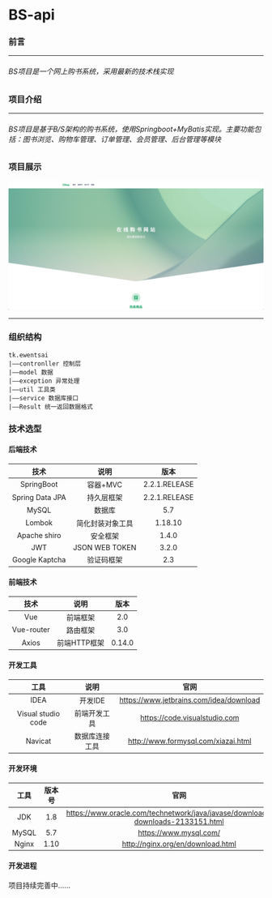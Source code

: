 # BS-api

### 前言
---
###### BS项目是一个网上购书系统，采用最新的技术栈实现
### 项目介绍
---
###### BS项目是基于B/S架构的购书系统，使用Springboot+MyBatis实现。主要功能包括：图书浏览、购物车管理、订单管理、会员管理、后台管理等模块
### 项目展示
![image](http://github.com/EwenTsai/BS-api/raw/master/image_add_pic/首页图片.png)

---
### 组织结构
```
tk.ewentsai
|——contronller 控制层
|——model 数据
|——exception 异常处理
|——util 工具类
|——service 数据库接口
|——Result 统一返回数据格式
```

### 技术选型
#### 后端技术
技术|说明|版本
:--:|:--:|:--:
SpringBoot|容器+MVC|2.2.1.RELEASE
Spring Data JPA|持久层框架|2.2.1.RELEASE
MySQL|数据库|5.7
Lombok|简化封装对象工具|1.18.10
Apache shiro|安全框架|1.4.0
JWT|JSON WEB TOKEN|3.2.0
Google Kaptcha|验证码框架|2.3
#### 前端技术
技术|说明|版本
:--:|:--:|:--:
Vue|前端框架|2.0
Vue-router|路由框架|3.0
Axios|前端HTTP框架|0.14.0
#### 开发工具
工具|说明|官网
:--:|:--:|:--:
IDEA|开发IDE|https://www.jetbrains.com/idea/download
Visual studio code|前端开发工具|https://code.visualstudio.com
Navicat|数据库连接工具|http://www.formysql.com/xiazai.html
#### 开发环境
工具|版本号|官网
:--:|:--:|:--:
JDK|1.8|https://www.oracle.com/technetwork/java/javase/downloads/jdk8-downloads-2133151.html
MySQL|5.7|https://www.mysql.com/
Nginx|1.10|http://nginx.org/en/download.html

#### 开发进程
项目持续完善中......